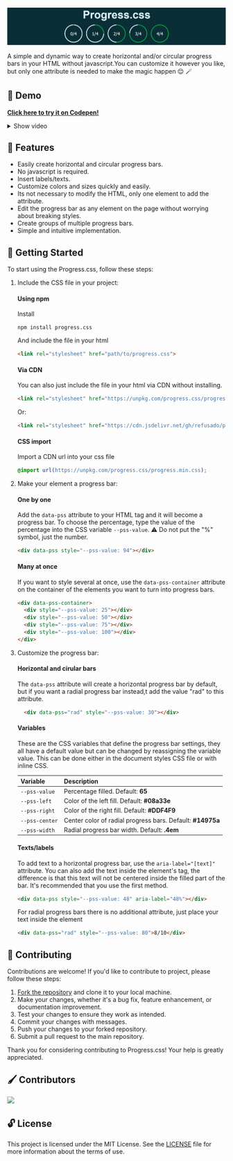 
![Progress.css](./assets/banner.png)

A simple and dynamic way to create horizontal and/or circular progress bars in your HTML without javascript.You can customize it however you like, but only one attribute is needed to make the magic happen 😌 🪄 

## 👀 Demo 

  
[**Click here to try it on Codepen!**](https://codepen.io/pen?template=PoxwVQM)

<details>
  <summary>Show video</summary>
  
  https://github.com/refusado/progress.css/assets/89546855/09c44cb6-c1a2-4ebc-8c52-3ffc0721ceb0

</details>

## 🦾 Features
- Easily create horizontal and circular progress bars.
- No javascript is required.
- Insert labels/texts.
- Customize colors and sizes quickly and easily.
- Its not necessary to modify the HTML, only one element to add the attribute.
- Edit the progress bar as any element on the page without worrying about breaking styles.
- Create groups of multiple progress bars.
- Simple and intuitive implementation.

## 🔨 Getting Started
To start using the Progress.css, follow these steps:

1. Include the CSS file in your project:

    #### Using npm
    Install
    ```
    npm install progress.css
    ```
    And include the file in your html
    ```html
    <link rel="stylesheet" href="path/to/progress.css">
    ```
    #### Via CDN
    You can also just include the file in your html via CDN without installing.
    ```html
    <link rel="stylesheet" href="https://unpkg.com/progress.css/progress.min.css">
    ```
    Or:
    ```html
    <link rel="stylesheet" href="https://cdn.jsdelivr.net/gh/refusado/progress.css/progress.min.css">
    ```
    #### CSS import 
    Import a CDN url into your css file
    ```css
    @import url(https://unpkg.com/progress.css/progress.min.css);
    ```

2. Make your element a progress bar:
    #### One by one
    Add the `data-pss` attribute to your HTML tag and it will become a progress bar. To choose the percentage, type the value of the percentage into the CSS variable `--pss-value`. ⚠️ Do not put the "%" symbol, just the number.
    ```html
    <div data-pss style="--pss-value: 94"></div>
    ```
    
    #### Many at once
    If you want to style several at once, use the `data-pss-container` attribute on the container of the elements you want to turn into progress bars.
    ```html
    <div data-pss-container>
      <div style="--pss-value: 25"></div>
      <div style="--pss-value: 50"></div>
      <div style="--pss-value: 75"></div>
      <div style="--pss-value: 100"></div>
    </div>
    ```


3. Customize the progress bar:
    #### Horizontal and cirular bars
    The `data-pss` attribute will create a horizontal progress bar by default, but if you want a radial progress bar instead,t add the value "rad" to this attribute.

    ```html
      <div data-pss="rad" style="--pss-value: 30"></div>
    ```
    #### Variables
    These are the CSS variables that define the progress bar settings, they all have a default value but can be changed by reassigning the variable value. This can be done either in the document styles CSS file or with inline CSS.

    | Variable                   | Description |
    |----------------------------|-------------|
    | `--pss-value`  | Percentage filled. Default: **65** |
    | `--pss-left`   | Color of the left fill. Default: **#08a33e** |
    | `--pss-right`  | Color of the right fill. Default: **#DDF4F9** |
    | `--pss-center` | Center color of radial progress bars. Default: **#14975a** |
    | `--pss-width`  | Radial progress bar width. Default: **.4em** |

    #### Texts/labels
    To add text to a horizontal progress bar, use the `aria-label="[text]"` attribute. You can also add the text inside the element's tag, the difference is that this text will not be centered inside the filled part of the bar. It's recommended that you use the first method.

    ```html
    <div data-pss style="--pss-value: 48" aria-label="48%"></div>
    ```
    For radial progress bars there is no additional attribute, just place your text inside the element
    ```html
    <div data-pss="rad" style="--pss-value: 80">8/10</div>
    ```

## 👥 Contributing

Contributions are welcome! If you'd like to contribute to project, please follow these steps:

1. [Fork the repository](https://github.com/refusado/progress.css/fork)  and clone it to your local machine.
2. Make your changes, whether it's a bug fix, feature enhancement, or documentation improvement.
3. Test your changes to ensure they work as intended.
4. Commit your changes with messages.
5. Push your changes to your forked repository.
6. Submit a pull request to the main repository.

Thank you for considering contributing to Progress.css! Your help is greatly appreciated.

## 🖌 Contributors

<a href="https://github.com/refusado/progress.css/graphs/contributors">
  <img src="https://contrib.rocks/image?repo=refusado/progress.css" />
</a>

## 🔓 License

This project is licensed under the  MIT License. See the [LICENSE](https://github.com/refusado/progress.css/blob/main/LICENSE) file for more information about the terms of use.